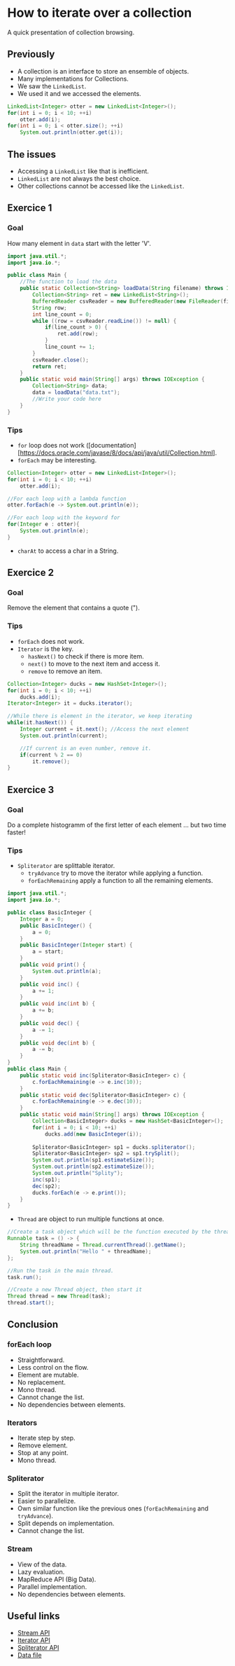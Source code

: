 # How to iterate over a collection
A quick presentation of collection browsing.

## Previously
- A collection is an interface to store an ensemble of objects.
- Many implementations for Collections.
- We saw the `LinkedList`.
- We used it and we accessed the elements.

```java
LinkedList<Integer> otter = new LinkedList<Integer>();
for(int i = 0; i < 10; ++i)
	otter.add(i);
for(int i = 0; i < otter.size(); ++i)
	System.out.println(otter.get(i));
```

## The issues
- Accessing a `LinkedList` like that is inefficient.
- `LinkedList` are not always the best choice.
- Other collections cannot be accessed like the `LinkedList`.

## Exercice 1
### Goal
How many element in `data` start with the letter 'V'.

```java
import java.util.*;
import java.io.*;

public class Main {
	//The function to load the data
	public static Collection<String> loadData(String filename) throws IOException{
		Collection<String> ret = new LinkedList<String>();
		BufferedReader csvReader = new BufferedReader(new FileReader(filename));
		String row;
		int line_count = 0;
		while ((row = csvReader.readLine()) != null) {
			if(line_count > 0) {
				ret.add(row);
			}
		    line_count += 1;
		}
		csvReader.close();
		return ret;
	}
	public static void main(String[] args) throws IOException {
		Collection<String> data;
		data = loadData("data.txt");
		//Write your code here	
	}
}
```
### Tips
- `for` loop does not work ([documentation][https://docs.oracle.com/javase/8/docs/api/java/util/Collection.html].
- `forEach` may be interesting.
```java
Collection<Integer> otter = new LinkedList<Integer>();
for(int i = 0; i < 10; ++i)
	otter.add(i);

//For each loop with a lambda function
otter.forEach(e -> System.out.println(e));

//For each loop with the keyword for
for(Integer e : otter){
	System.out.println(e);
}
```
- `charAt` to access a char in a String.

## Exercice 2
### Goal
Remove the element that contains a quote (").

### Tips
- `forEach` does not work.
- `Iterator` is the key.
	- `hasNext()` to check if there is more item.
	- `next()` to move to the next item and access it.
	- `remove` to remove an item.
```java
Collection<Integer> ducks = new HashSet<Integer>();
for(int i = 0; i < 10; ++i)
	ducks.add(i);
Iterator<Integer> it = ducks.iterator();

//While there is element in the iterator, we keep iterating
while(it.hasNext()) {
	Integer current = it.next(); //Access the next element
	System.out.println(current);

	//If current is an even number, remove it.
	if(current % 2 == 0)
		it.remove();
}
```

## Exercice 3
### Goal
Do a complete histogramm of the first letter of each element ... but two time faster!

### Tips
- `Spliterator` are splittable iterator.
	- `tryAdvance` try to move the iterator while applying a function.
	- `forEachRemaining` apply a function to all the remaining elements.
```java
import java.util.*;
import java.io.*;

public class BasicInteger {
	Integer a = 0;
	public BasicInteger() {
		a = 0;
	}
	public BasicInteger(Integer start) {
		a = start;
	}
	public void print() {
		System.out.println(a);
	}
	public void inc() {
		a += 1;
	}
	public void inc(int b) {
		a += b;
	}
	public void dec() {
		a -= 1;
	}
	public void dec(int b) {
		a -= b;
	}
}
public class Main {
	public static void inc(Spliterator<BasicInteger> c) {
		c.forEachRemaining(e -> e.inc(10));
	}
	public static void dec(Spliterator<BasicInteger> c) {
		c.forEachRemaining(e -> e.dec(10));
	}
	public static void main(String[] args) throws IOException {
		Collection<BasicInteger> ducks = new HashSet<BasicInteger>();
		for(int i = 0; i < 10; ++i)
			ducks.add(new BasicInteger(i));
		
		Spliterator<BasicInteger> sp1 = ducks.spliterator();
		Spliterator<BasicInteger> sp2 = sp1.trySplit();
		System.out.println(sp1.estimateSize());
		System.out.println(sp2.estimateSize());
		System.out.println("Splity");
		inc(sp1);
		dec(sp2);
		ducks.forEach(e -> e.print());
	}
}
```
- `Thread` are object to run multiple functions at once.
```java
//Create a task object which will be the function executed by the thread
Runnable task = () -> {
	String threadName = Thread.currentThread().getName();
	System.out.println("Hello " + threadName);
};

//Run the task in the main thread.
task.run();

//Create a new Thread object, then start it
Thread thread = new Thread(task);
thread.start();
```

## Conclusion
### forEach loop
- Straightforward.
- Less control on the flow.
- Element are mutable.
- No replacement.
- Mono thread.
- Cannot change the list.
- No dependencies between elements.

### Iterators
- Iterate step by step.
- Remove element.
- Stop at any point.
- Mono thread.

### Spliterator
- Split the iterator in multiple iterator.
- Easier to parallelize.
- Own similar function like the previous ones (`forEachRemaining` and `tryAdvance`).
- Split depends on implementation.
- Cannot change the list.

### Stream
- View of the data.
- Lazy evaluation.
- MapReduce API (Big Data).
- Parallel implementation.
- No dependencies between elements.

## Useful links
- [Stream API](https://docs.oracle.com/javase/8/docs/api/java/util/stream/Stream.html)
- [Iterator API](https://docs.oracle.com/javase/8/docs/api/java/util/Iterator.html)
- [Spliterator API](https://docs.oracle.com/javase/8/docs/api/java/util/Spliterator.html)
- [Data file](http://donnees.ville.montreal.qc.ca/dataset/ebb813dd-a93f-4fb0-8137-80492a30a1fa/resource/0a5984e4-752f-401e-b2d9-aa0567535d39/download/frenepublicinjection2016.csv)
